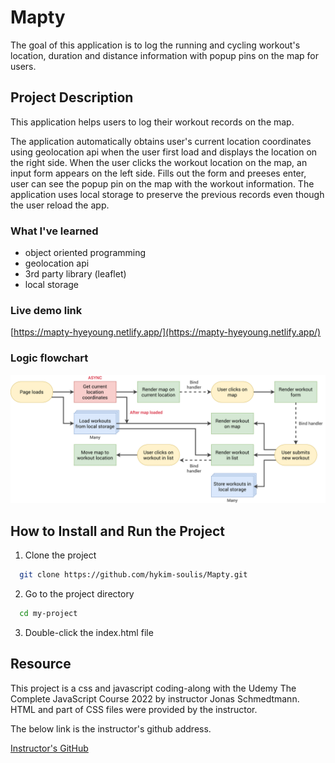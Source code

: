 # Mapty

The goal of this application is to log the running and cycling workout's location, duration and distance information with popup pins on the map for users.

## Project Description

This application helps users to log their workout records on the map.

The application automatically obtains user's current location coordinates using geolocation api when the user first load and displays the location on the right side. When the user clicks the workout location on the map, an input form appears on the left side.
Fills out the form and preeses enter, user can see the popup pin on the map with the workout information.
The application uses local storage to preserve the previous records even though the user reload the app.

### What I've learned

- object oriented programming
- geolocation api
- 3rd party library (leaflet)
- local storage

### Live demo link

[https://mapty-hyeyoung.netlify.app/](https://mapty-hyeyoung.netlify.app/)

### Logic flowchart

![App Screenshot](https://github.com/hykim-soulis/Mapty/blob/master/Mapty-flowchart.png?raw=true)

## How to Install and Run the Project

1. Clone the project

```bash
  git clone https://github.com/hykim-soulis/Mapty.git
```

2. Go to the project directory

```bash
  cd my-project
```

3. Double-click the index.html file

## Resource

This project is a css and javascript coding-along with the Udemy The Complete JavaScript Course 2022 by instructor Jonas Schmedtmann. HTML and part of CSS files were provided by the instructor.

The below link is the instructor's github address.

[Instructor's GitHub](https://github.com/jonasschmedtmann/complete-javascript-course.git)
